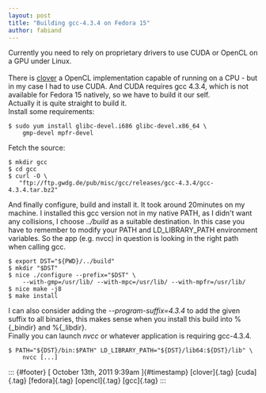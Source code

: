 ```yaml
---
layout: post
title: "Building gcc-4.3.4 on Fedora 15"
author: fabiand
---
```




Currently you need to rely on proprietary drivers to use CUDA or OpenCL
on a GPU under Linux.\
\
There is [clover](http://cgit.freedesktop.org/~steckdenis/clover/) a
OpenCL implementation capable of running on a CPU - but in my case I had
to use CUDA. And CUDA requires gcc 4.3.4, which is not available for
Fedora 15 natively, so we have to build it our self.\
Actually it is quite straight to build it.\
Install some requirements:

    $ sudo yum install glibc-devel.i686 glibc-devel.x86_64 \
        gmp-devel mpfr-devel

Fetch the source:

    $ mkdir gcc
    $ cd gcc
    $ curl -O \
       "ftp://ftp.gwdg.de/pub/misc/gcc/releases/gcc-4.3.4/gcc-4.3.4.tar.bz2"

And finally configure, build and install it. It took around 20minutes on
my machine. I installed this gcc version not in my native PATH, as I
didn't want any collisions, I choose *../build* as a suitable
destination. In this case you have to remember to modify your PATH and
LD\_LIBRARY\_PATH environment variables. So the app (e.g. nvcc) in
question is looking in the right path when calling gcc.

    $ export DST="${PWD}/../build"
    $ mkdir "$DST"
    $ nice ./configure --prefix="$DST" \
        --with-gmp=/usr/lib/ --with-mpc=/usr/lib/ --with-mpfr=/usr/lib/
    $ nice make -j8
    $ make install

I can also consider adding the *--program-suffix=4.3.4* to add the given
suffix to all binaries, this makes sense when you install this build
into %{\_bindir} and %{\_libdir}.\
Finally you can launch *nvcc* or whatever application is requiring
gcc-4.3.4.

    $ PATH="${DST}/bin:$PATH" LD_LIBRARY_PATH="${DST}/lib64:${DST}/lib" \
        nvcc [...]

::: {#footer}
[ October 13th, 2011 9:39am ]{#timestamp} [clover]{.tag} [cuda]{.tag}
[fedora]{.tag} [opencl]{.tag} [gcc]{.tag}
:::
